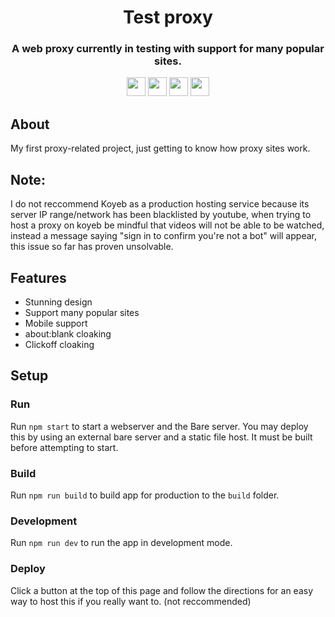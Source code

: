 <div align="center">
<h1>Test proxy</h1>
<h3>A web proxy currently in testing with support for many popular sites.</h3>
</div>

<p align="center">
<a href="https://repl.it/github/cognetwork-dev/Galaxy"><img height="30px" src="https://raw.githubusercontent.com/FogNetwork/Tsunami/main/deploy/replit2.svg"><img></a>
<a href="https://glitch.com/edit/#!/import/github/cognetwork-dev/Galaxy"><img height="30px" src="https://raw.githubusercontent.com/FogNetwork/Tsunami/main/deploy/glitch2.svg"><img></a>
<a href="https://railway.app/new/template?template=https://github.com/cognetwork-dev/Galaxy"><img height="30px" src="https://raw.githubusercontent.com/FogNetwork/Tsunami/main/deploy/railway2.svg"><img></a>
<a href="https://app.koyeb.com/deploy?type=git&repository=github.com/cognetwork-dev/Galaxy&branch=main&name=Galaxy"><img height="30px" src="https://raw.githubusercontent.com/FogNetwork/Tsunami/main/deploy/koyeb2.svg"><img></a>
</p>

## About
My first proxy-related project, just getting to know how proxy sites work.

## Note:
I do not reccommend Koyeb as a production hosting service because its server IP range/network has been blacklisted by youtube, when trying to host a proxy on koyeb be mindful that videos will not be able to be watched, instead a message saying "sign in to confirm you're not a bot" will appear, this issue so far has proven unsolvable.

## Features
- Stunning design
- Support many popular sites
- Mobile support
- about:blank cloaking
- Clickoff cloaking

## Setup
### Run
Run `npm start` to start a webserver and the Bare server. You may deploy this by using an external bare server and a static file host. It must be built before attempting to start.

### Build
Run `npm run build` to build app for production to the `build` folder.

### Development
Run `npm run dev` to run the app in development mode.

### Deploy
Click a button at the top of this page and follow the directions for an easy way to host this if you really want to. (not reccommended)
